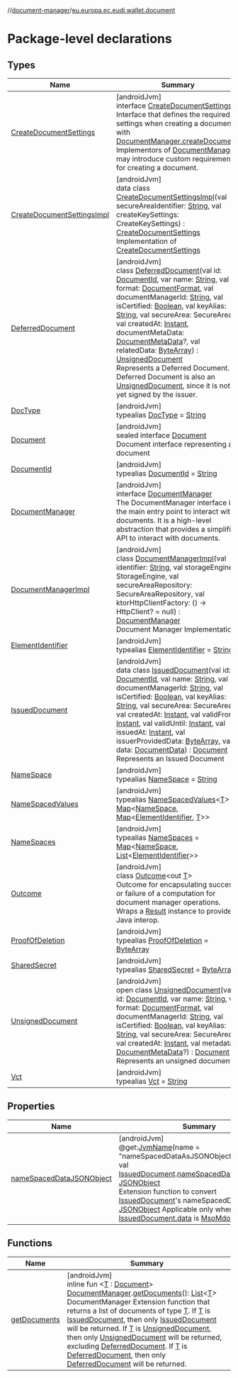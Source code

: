 //[document-manager](../../index.md)/[eu.europa.ec.eudi.wallet.document](index.md)

# Package-level declarations

## Types

| Name                                                                  | Summary                                                                                                                                                                                                                                                                                                                                                                                                                                                                                                                                                                                                                                                                                                                                                                                                                                                                                                                                                                                                                                                                                                                                                                                                                                         |
|-----------------------------------------------------------------------|-------------------------------------------------------------------------------------------------------------------------------------------------------------------------------------------------------------------------------------------------------------------------------------------------------------------------------------------------------------------------------------------------------------------------------------------------------------------------------------------------------------------------------------------------------------------------------------------------------------------------------------------------------------------------------------------------------------------------------------------------------------------------------------------------------------------------------------------------------------------------------------------------------------------------------------------------------------------------------------------------------------------------------------------------------------------------------------------------------------------------------------------------------------------------------------------------------------------------------------------------|
| [CreateDocumentSettings](-create-document-settings/index.md)          | [androidJvm]<br>interface [CreateDocumentSettings](-create-document-settings/index.md)<br>Interface that defines the required settings when creating a document with [DocumentManager.createDocument](-document-manager/create-document.md). Implementors of [DocumentManager](-document-manager/index.md) may introduce custom requirements for creating a document.                                                                                                                                                                                                                                                                                                                                                                                                                                                                                                                                                                                                                                                                                                                                                                                                                                                                           |
| [CreateDocumentSettingsImpl](-create-document-settings-impl/index.md) | [androidJvm]<br>data class [CreateDocumentSettingsImpl](-create-document-settings-impl/index.md)(val secureAreaIdentifier: [String](https://kotlinlang.org/api/latest/jvm/stdlib/kotlin/-string/index.html), val createKeySettings: CreateKeySettings) : [CreateDocumentSettings](-create-document-settings/index.md)<br>Implementation of [CreateDocumentSettings](-create-document-settings/index.md)                                                                                                                                                                                                                                                                                                                                                                                                                                                                                                                                                                                                                                                                                                                                                                                                                                         |
| [DeferredDocument](-deferred-document/index.md)                       | [androidJvm]<br>class [DeferredDocument](-deferred-document/index.md)(val id: [DocumentId](-document-id/index.md), var name: [String](https://kotlinlang.org/api/latest/jvm/stdlib/kotlin/-string/index.html), val format: [DocumentFormat](../eu.europa.ec.eudi.wallet.document.format/-document-format/index.md), val documentManagerId: [String](https://kotlinlang.org/api/latest/jvm/stdlib/kotlin/-string/index.html), val isCertified: [Boolean](https://kotlinlang.org/api/latest/jvm/stdlib/kotlin/-boolean/index.html), val keyAlias: [String](https://kotlinlang.org/api/latest/jvm/stdlib/kotlin/-string/index.html), val secureArea: SecureArea, val createdAt: [Instant](https://developer.android.com/reference/kotlin/java/time/Instant.html), documentMetaData: [DocumentMetaData](../eu.europa.ec.eudi.wallet.document.metadata/-document-meta-data/index.md)?, val relatedData: [ByteArray](https://kotlinlang.org/api/latest/jvm/stdlib/kotlin/-byte-array/index.html)) : [UnsignedDocument](-unsigned-document/index.md)<br>Represents a Deferred Document. A Deferred Document is also an [UnsignedDocument](-unsigned-document/index.md), since it is not yet signed by the issuer.                                      |
| [DocType](-doc-type/index.md)                                         | [androidJvm]<br>typealias [DocType](-doc-type/index.md) = [String](https://kotlinlang.org/api/latest/jvm/stdlib/kotlin/-string/index.html)                                                                                                                                                                                                                                                                                                                                                                                                                                                                                                                                                                                                                                                                                                                                                                                                                                                                                                                                                                                                                                                                                                      |
| [Document](-document/index.md)                                        | [androidJvm]<br>sealed interface [Document](-document/index.md)<br>Document interface representing a document                                                                                                                                                                                                                                                                                                                                                                                                                                                                                                                                                                                                                                                                                                                                                                                                                                                                                                                                                                                                                                                                                                                                   |
| [DocumentId](-document-id/index.md)                                   | [androidJvm]<br>typealias [DocumentId](-document-id/index.md) = [String](https://kotlinlang.org/api/latest/jvm/stdlib/kotlin/-string/index.html)                                                                                                                                                                                                                                                                                                                                                                                                                                                                                                                                                                                                                                                                                                                                                                                                                                                                                                                                                                                                                                                                                                |
| [DocumentManager](-document-manager/index.md)                         | [androidJvm]<br>interface [DocumentManager](-document-manager/index.md)<br>The DocumentManager interface is the main entry point to interact with documents. It is a high-level abstraction that provides a simplified API to interact with documents.                                                                                                                                                                                                                                                                                                                                                                                                                                                                                                                                                                                                                                                                                                                                                                                                                                                                                                                                                                                          |
| [DocumentManagerImpl](-document-manager-impl/index.md)                | [androidJvm]<br>class [DocumentManagerImpl](-document-manager-impl/index.md)(val identifier: [String](https://kotlinlang.org/api/latest/jvm/stdlib/kotlin/-string/index.html), val storageEngine: StorageEngine, val secureAreaRepository: SecureAreaRepository, val ktorHttpClientFactory: () -&gt; HttpClient? = null) : [DocumentManager](-document-manager/index.md)<br>Document Manager Implementation                                                                                                                                                                                                                                                                                                                                                                                                                                                                                                                                                                                                                                                                                                                                                                                                                                     |
| [ElementIdentifier](-element-identifier/index.md)                     | [androidJvm]<br>typealias [ElementIdentifier](-element-identifier/index.md) = [String](https://kotlinlang.org/api/latest/jvm/stdlib/kotlin/-string/index.html)                                                                                                                                                                                                                                                                                                                                                                                                                                                                                                                                                                                                                                                                                                                                                                                                                                                                                                                                                                                                                                                                                  |
| [IssuedDocument](-issued-document/index.md)                           | [androidJvm]<br>data class [IssuedDocument](-issued-document/index.md)(val id: [DocumentId](-document-id/index.md), val name: [String](https://kotlinlang.org/api/latest/jvm/stdlib/kotlin/-string/index.html), val documentManagerId: [String](https://kotlinlang.org/api/latest/jvm/stdlib/kotlin/-string/index.html), val isCertified: [Boolean](https://kotlinlang.org/api/latest/jvm/stdlib/kotlin/-boolean/index.html), val keyAlias: [String](https://kotlinlang.org/api/latest/jvm/stdlib/kotlin/-string/index.html), val secureArea: SecureArea, val createdAt: [Instant](https://developer.android.com/reference/kotlin/java/time/Instant.html), val validFrom: [Instant](https://developer.android.com/reference/kotlin/java/time/Instant.html), val validUntil: [Instant](https://developer.android.com/reference/kotlin/java/time/Instant.html), val issuedAt: [Instant](https://developer.android.com/reference/kotlin/java/time/Instant.html), val issuerProvidedData: [ByteArray](https://kotlinlang.org/api/latest/jvm/stdlib/kotlin/-byte-array/index.html), val data: [DocumentData](../eu.europa.ec.eudi.wallet.document.format/-document-data/index.md)) : [Document](-document/index.md)<br>Represents an Issued Document |
| [NameSpace](-name-space/index.md)                                     | [androidJvm]<br>typealias [NameSpace](-name-space/index.md) = [String](https://kotlinlang.org/api/latest/jvm/stdlib/kotlin/-string/index.html)                                                                                                                                                                                                                                                                                                                                                                                                                                                                                                                                                                                                                                                                                                                                                                                                                                                                                                                                                                                                                                                                                                  |
| [NameSpacedValues](-name-spaced-values/index.md)                      | [androidJvm]<br>typealias [NameSpacedValues](-name-spaced-values/index.md)&lt;[T](-name-spaced-values/index.md)&gt; = [Map](https://kotlinlang.org/api/latest/jvm/stdlib/kotlin.collections/-map/index.html)&lt;[NameSpace](-name-space/index.md), [Map](https://kotlinlang.org/api/latest/jvm/stdlib/kotlin.collections/-map/index.html)&lt;[ElementIdentifier](-element-identifier/index.md), [T](-name-spaced-values/index.md)&gt;&gt;                                                                                                                                                                                                                                                                                                                                                                                                                                                                                                                                                                                                                                                                                                                                                                                                       |
| [NameSpaces](-name-spaces/index.md)                                   | [androidJvm]<br>typealias [NameSpaces](-name-spaces/index.md) = [Map](https://kotlinlang.org/api/latest/jvm/stdlib/kotlin.collections/-map/index.html)&lt;[NameSpace](-name-space/index.md), [List](https://kotlinlang.org/api/latest/jvm/stdlib/kotlin.collections/-list/index.html)&lt;[ElementIdentifier](-element-identifier/index.md)&gt;&gt;                                                                                                                                                                                                                                                                                                                                                                                                                                                                                                                                                                                                                                                                                                                                                                                                                                                                                              |
| [Outcome](-outcome/index.md)                                          | [androidJvm]<br>class [Outcome](-outcome/index.md)&lt;out [T](-outcome/index.md)&gt;<br>Outcome for encapsulating success or failure of a computation for document manager operations. Wraps a [Result](https://kotlinlang.org/api/latest/jvm/stdlib/kotlin/-result/index.html) instance to provide Java interop.                                                                                                                                                                                                                                                                                                                                                                                                                                                                                                                                                                                                                                                                                                                                                                                                                                                                                                                               |
| [ProofOfDeletion](-proof-of-deletion/index.md)                        | [androidJvm]<br>typealias [ProofOfDeletion](-proof-of-deletion/index.md) = [ByteArray](https://kotlinlang.org/api/latest/jvm/stdlib/kotlin/-byte-array/index.html)                                                                                                                                                                                                                                                                                                                                                                                                                                                                                                                                                                                                                                                                                                                                                                                                                                                                                                                                                                                                                                                                              |
| [SharedSecret](-shared-secret/index.md)                               | [androidJvm]<br>typealias [SharedSecret](-shared-secret/index.md) = [ByteArray](https://kotlinlang.org/api/latest/jvm/stdlib/kotlin/-byte-array/index.html)                                                                                                                                                                                                                                                                                                                                                                                                                                                                                                                                                                                                                                                                                                                                                                                                                                                                                                                                                                                                                                                                                     |
| [UnsignedDocument](-unsigned-document/index.md)                       | [androidJvm]<br>open class [UnsignedDocument](-unsigned-document/index.md)(val id: [DocumentId](-document-id/index.md), var name: [String](https://kotlinlang.org/api/latest/jvm/stdlib/kotlin/-string/index.html), val format: [DocumentFormat](../eu.europa.ec.eudi.wallet.document.format/-document-format/index.md), val documentManagerId: [String](https://kotlinlang.org/api/latest/jvm/stdlib/kotlin/-string/index.html), val isCertified: [Boolean](https://kotlinlang.org/api/latest/jvm/stdlib/kotlin/-boolean/index.html), val keyAlias: [String](https://kotlinlang.org/api/latest/jvm/stdlib/kotlin/-string/index.html), val secureArea: SecureArea, val createdAt: [Instant](https://developer.android.com/reference/kotlin/java/time/Instant.html), val metadata: [DocumentMetaData](../eu.europa.ec.eudi.wallet.document.metadata/-document-meta-data/index.md)?) : [Document](-document/index.md)<br>Represents an unsigned document                                                                                                                                                                                                                                                                                          |
| [Vct](-vct/index.md)                                                  | [androidJvm]<br>typealias [Vct](-vct/index.md) = [String](https://kotlinlang.org/api/latest/jvm/stdlib/kotlin/-string/index.html)                                                                                                                                                                                                                                                                                                                                                                                                                                                                                                                                                                                                                                                                                                                                                                                                                                                                                                                                                                                                                                                                                                               |

## Properties

| Name                                                           | Summary                                                                                                                                                                                                                                                                                                                                                                                                                                                                                                                                                                                                                                                                                                                |
|----------------------------------------------------------------|------------------------------------------------------------------------------------------------------------------------------------------------------------------------------------------------------------------------------------------------------------------------------------------------------------------------------------------------------------------------------------------------------------------------------------------------------------------------------------------------------------------------------------------------------------------------------------------------------------------------------------------------------------------------------------------------------------------------|
| [nameSpacedDataJSONObject](name-spaced-data-j-s-o-n-object.md) | [androidJvm]<br>@get:[JvmName](https://kotlinlang.org/api/latest/jvm/stdlib/kotlin.jvm/-jvm-name/index.html)(name = &quot;nameSpacedDataAsJSONObject&quot;)<br>val [IssuedDocument](-issued-document/index.md).[nameSpacedDataJSONObject](name-spaced-data-j-s-o-n-object.md): [JSONObject](https://developer.android.com/reference/kotlin/org/json/JSONObject.html)<br>Extension function to convert [IssuedDocument](-issued-document/index.md)'s nameSpacedData to [JSONObject](https://developer.android.com/reference/kotlin/org/json/JSONObject.html) Applicable only when [IssuedDocument.data](-issued-document/data.md) is [MsoMdocData](../eu.europa.ec.eudi.wallet.document.format/-mso-mdoc-data/index.md) |

## Functions

| Name                             | Summary                                                                                                                                                                                                                                                                                                                                                                                                                                                                                                                                                                                                                                                                                                                                                                                                                                                                                                                               |
|----------------------------------|---------------------------------------------------------------------------------------------------------------------------------------------------------------------------------------------------------------------------------------------------------------------------------------------------------------------------------------------------------------------------------------------------------------------------------------------------------------------------------------------------------------------------------------------------------------------------------------------------------------------------------------------------------------------------------------------------------------------------------------------------------------------------------------------------------------------------------------------------------------------------------------------------------------------------------------|
| [getDocuments](get-documents.md) | [androidJvm]<br>inline fun &lt;[T](get-documents.md) : [Document](-document/index.md)&gt; [DocumentManager](-document-manager/index.md).[getDocuments](get-documents.md)(): [List](https://kotlinlang.org/api/latest/jvm/stdlib/kotlin.collections/-list/index.html)&lt;[T](get-documents.md)&gt;<br>DocumentManager Extension function that returns a list of documents of type [T](get-documents.md). If [T](get-documents.md) is [IssuedDocument](-issued-document/index.md), then only [IssuedDocument](-issued-document/index.md) will be returned. If [T](get-documents.md) is [UnsignedDocument](-unsigned-document/index.md), then only [UnsignedDocument](-unsigned-document/index.md) will be returned, excluding [DeferredDocument](-deferred-document/index.md). If [T](get-documents.md) is [DeferredDocument](-deferred-document/index.md), then only [DeferredDocument](-deferred-document/index.md) will be returned. |
